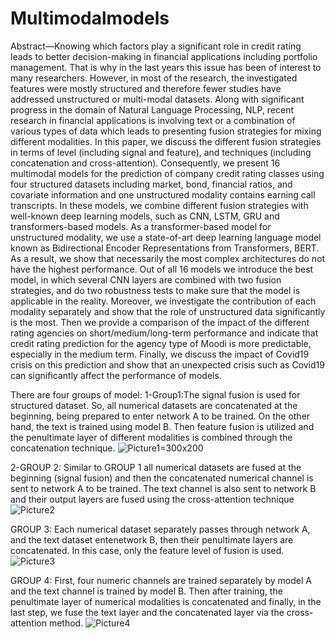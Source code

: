 
# Multimodalmodels

Abstract—Knowing which factors play a significant role in credit rating leads to better decision-making in financial applications
including portfolio management. That is why in the last years this issue has been of interest to many researchers. However, in most of
the research, the investigated features were mostly structured and therefore fewer studies have addressed unstructured or multi-modal
datasets. Along with significant progress in the domain of Natural Language Processing, NLP, recent research in financial applications
is involving text or a combination of various types of data which leads to presenting fusion strategies for mixing different modalities. In
this paper, we discuss the different fusion strategies in terms of level (including signal and feature), and techniques (including
concatenation and cross-attention). Consequently, we present 16 multimodal models for the prediction of company credit rating classes
using four structured datasets including market, bond, financial ratios, and covariate information and one unstructured modality
contains earning call transcripts. In these models, we combine different fusion strategies with well-known deep learning models, such
as CNN, LSTM, GRU and transformers-based models. As a transformer-based model for unstructured modality, we use a state-of-art
deep learning language model known as Bidirectional Encoder Representations from Transformers, BERT. As a result, we show that
necessarily the most complex architectures do not have the highest performance. Out of all 16 models we introduce the best model, in
which several CNN layers are combined with two fusion strategies, and do two robustness tests to make sure that the model is
applicable in the reality. Moreover, we investigate the contribution of each modality separately and show that the role of unstructured
data significantly is the most. Then we provide a comparison of the impact of the different rating agencies on short/medium/long-term
performance and indicate that credit rating prediction for the agency type of Moodi is more predictable, especially in the medium term.
Finally, we discuss the impact of Covid19 crisis on this prediction and show that an unexpected crisis such as Covid19 can significantly
affect the performance of models.

There are four groups of model:
1-Group1:The signal fusion is used for structured dataset. So, all numerical datasets are concatenated at the beginning, being prepared to enter network A
to be trained. On the other hand, the text is trained using model B. Then feature fusion is utilized and the penultimate layer of different modalities is combined through the concatenation technique.
![Picture1](https://user-images.githubusercontent.com/98291003/212764180-f777dfcd-cf8b-40ef-bc9f-d4d789506f06.png)=300x200

2-GROUP 2: Similar to GROUP 1 all numerical datasets are fused at the beginning (signal fusion) and then the concatenated numerical channel is sent to network A to be trained. The text channel is also sent to network B and their output layers are fused using the cross-attention technique
![Picture2](https://user-images.githubusercontent.com/98291003/212764936-2e3499b5-6798-4e0c-97aa-19c9e41d90f3.png)

 GROUP 3: Each numerical dataset separately passes through network A, and the text dataset entenetwork B, then their penultimate layers are concatenated.
In this case, only the feature level of fusion is used.
![Picture3](https://user-images.githubusercontent.com/98291003/212764962-0c1a5d2f-0b2a-4ef9-a303-f6995135dd72.png)

GROUP 4: First, four numeric channels are trained separately by model A and the text channel is trained by model B. Then after training, the penultimate layer of numerical modalities is concatenated and finally, in the last step, we fuse the text layer and the concatenated layer via the cross-attention method.
![Picture4](https://user-images.githubusercontent.com/98291003/212764981-e3acdb28-c075-495f-a3bf-cebed2bd3030.png)


